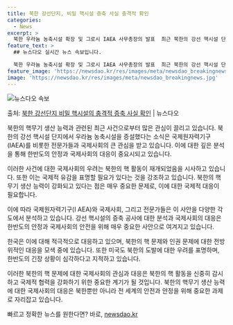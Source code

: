 ```yaml
---
title: 북한 강선단지, 비밀 핵시설 증축 사실 충격적 확인
categories:
  - News
excerpt: >
  북한 우라늄 농축시설 확장 및 그로시 IAEA 사무총장의 발표  최근 북한의 강선 핵시설 단지에서 영변 우라…
feature_text: >
  ## 뉴스다오 실시간 뉴스 속보입니다.

  북한 우라늄 농축시설 확장 및 그로시 IAEA 사무총장의 발표  최근 북한의 강선 핵시설 단지에서 영변 우라…
feature_image: 'https://newsdao.kr/res/images/meta/newsdao_breakingnews.jpg'
image: 'https://newsdao.kr/res/images/meta/newsdao_breakingnews.jpg'
---
```


![뉴스다오 속보](https://newsdao.kr/res/images/meta/newsdao_breakingnews.jpg)

<p>출처: <a href="https://newsdao.kr/4051" rel="dofollow">북한 강선단지 비밀 핵시설의 충격적 증축 사실 확인</a> | 뉴스다오</p>

북한의 핵무기 생산 능력과 관련된 최근 사건으로부터 많은 관심이 끌리고 있습니다. 북한의 강선 핵시설 단지에서 우라늄 농축시설을 증설했다는 소식은 국제원자력기구(IAEA)를 비롯한 전문가들과 국제사회의 큰 관심을 받고 있습니다. 이에 대한 깊은 분석을 통해 한반도의 안정과 국제사회의 대응이 중요시되고 있습니다.

이러한 사건에 대한 국제사회의 우려는 북한의 핵 활동이 재개되었음을 시사하고 있습니다. 또한 이는 국제적 유감을 표명할 필요가 있다는 것을 강조하고 있습니다. 북한의 핵무기 생산 능력이 강화되고 있다는 점은 매우 중요한 문제로, 이에 대한 국제적 대응이 필요합니다.

이에 따라 국제원자력기구(I AEA)와 국제사회, 그리고 전문가들은 이 사안을 다양한 각도에서 분석하고 있습니다. 강선 핵시설의 증축 공사에 대한 분석과 국제사회의 대응은 한반도의 안정과 국제사회의 안전을 위해 매우 중요한 사안으로 여겨지고 있습니다.

한국은 이에 대해 적극적으로 대응하고 있으며, 북한의 핵 문제와 인권 문제에 대한 전방위적인 대응을 모색 중에 있습니다. 또한 미국도 북한의 도발에 대한 우려를 표명하며, 한반도의 긴장 상황이 심각하다고 지적하고 있습니다.

이러한 북한의 핵 문제에 대한 국제사회의 관심과 대응은 북한의 핵 활동을 신중히 감시하고 국제적 협력을 강화하기 위한 중요한 계기가 될 것입니다. 북한의 핵무기 생산 능력에 대한 국제사회의 대응은 북한뿐만 아니라 전 세계의 안전과 안정을 위해 중요한 과제로 자리잡고 있습니다. 

빠르고 정확한 뉴스를 원한다면? 바로, <a href="https://newsdao.kr" rel="dofollow">newsdao.kr</a>


